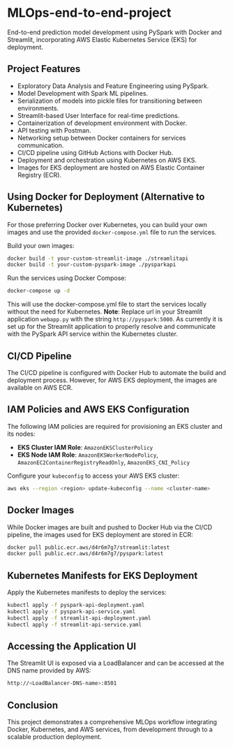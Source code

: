 # MLOps-end-to-end-project

End-to-end prediction model development using PySpark with Docker and Streamlit, incorporating AWS Elastic Kubernetes Service (EKS) for deployment.

## Project Features

- Exploratory Data Analysis and Feature Engineering using PySpark.
- Model Development with Spark ML pipelines.
- Serialization of models into pickle files for transitioning between environments.
- Streamlit-based User Interface for real-time predictions.
- Containerization of development environment with Docker.
- API testing with Postman.
- Networking setup between Docker containers for services communication.
- CI/CD pipeline using GitHub Actions with Docker Hub.
- Deployment and orchestration using Kubernetes on AWS EKS.
- Images for EKS deployment are hosted on AWS Elastic Container Registry (ECR).

## Using Docker for Deployment (Alternative to Kubernetes)

For those preferring Docker over Kubernetes, you can build your own images and use the provided `docker-compose.yml` file to run the services.

Build your own images:

```bash
docker build -t your-custom-streamlit-image ./streamlitapi
docker build -t your-custom-pyspark-image ./pysparkapi
```
Run the services using Docker Compose:

```bash
docker-compose up -d
```

This will use the docker-compose.yml file to start the services locally without the need for Kubernetes.
**Note**: Replace url in your Streamlit application `webapp.py` with the string `http://pyspark:5000`. As currently it is set up for the Streamlit application to properly resolve and communicate with the PySpark API service within the Kubernetes cluster.

## CI/CD Pipeline

The CI/CD pipeline is configured with Docker Hub to automate the build and deployment process. However, for AWS EKS deployment, the images are available on AWS ECR.

## IAM Policies and AWS EKS Configuration

The following IAM policies are required for provisioning an EKS cluster and its nodes:

- **EKS Cluster IAM Role**: `AmazonEKSClusterPolicy`
- **EKS Node IAM Role**: `AmazonEKSWorkerNodePolicy`, `AmazonEC2ContainerRegistryReadOnly`, `AmazonEKS_CNI_Policy`

Configure your `kubeconfig` to access your AWS EKS cluster:

```bash
aws eks --region <region> update-kubeconfig --name <cluster-name>
```
## Docker Images
While Docker images are built and pushed to Docker Hub via the CI/CD pipeline, the images used for EKS deployment are stored in ECR:

```bash
docker pull public.ecr.aws/d4r6m7g7/streamlit:latest
docker pull public.ecr.aws/d4r6m7g7/pyspark:latest
```
## Kubernetes Manifests for EKS Deployment
Apply the Kubernetes manifests to deploy the services:

```bash
kubectl apply -f pyspark-api-deployment.yaml
kubectl apply -f pyspark-api-service.yaml
kubectl apply -f streamlit-api-deployment.yaml
kubectl apply -f streamlit-api-service.yaml
```

## Accessing the Application UI
The Streamlit UI is exposed via a LoadBalancer and can be accessed at the DNS name provided by AWS:

```bash
http://<LoadBalancer-DNS-name>:8501
```
## Conclusion
This project demonstrates a comprehensive MLOps workflow integrating Docker, Kubernetes, and AWS services, from development through to a scalable production deployment.

